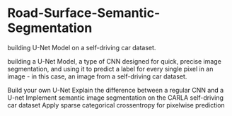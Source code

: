 # Road-Surface-Semantic-Segmentation
 building U-Net Model on a self-driving car dataset.

 building a U-Net Model, a type of CNN designed for quick, precise image segmentation, and using it to predict a label for every single pixel in an image - in this case, an image from a self-driving car dataset.

Build your own U-Net
Explain the difference between a regular CNN and a U-net
Implement semantic image segmentation on the CARLA self-driving car dataset
Apply sparse categorical crossentropy for pixelwise prediction